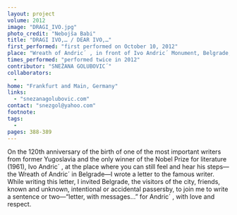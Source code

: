 ```yaml
---
layout: project
volume: 2012
image: "DRAGI_IVO.jpg"
photo_credit: "Nebojša Babi"
title: "DRAGI IVO,… / DEAR IVO,…"
first_performed: "first performed on October 10, 2012"
place: "Wreath of Andric´ , in front of Ivo Andric´ Monument, Belgrade, Serbia"
times_performed: "performed twice in 2012"
contributor: "SNEŽANA GOLUBOVIC´"
collaborators: 
  - 
home: "Frankfurt and Main, Germany"
links: 
  - "snezanagolubovic.com"
contact: "snezgol@yahoo.com"
footnote: 
tags: 
  - 
pages: 388-389
---
```


 On the 120th anniversary of the birth of one of the most important writers from former Yugoslavia and the only winner of the Nobel Prize for literature (1961), Ivo Andric´ , at the place where you can still feel and hear his steps—the Wreath of Andric´  in Belgrade—I wrote a letter to the famous writer. While writing this letter, I invited Belgrade, the visitors of the city, friends, known and unknown, intentional or accidental passersby, to join me to write a sentence or two—“letter, with messages…” for Andric´ , with love and respect. 
